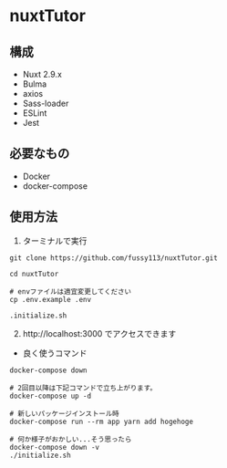 # nuxtTutor

## 構成

* Nuxt 2.9.x
* Bulma
* axios
* Sass-loader
* ESLint
* Jest



## 必要なもの

* Docker
* docker-compose

## 使用方法

1. ターミナルで実行

```
git clone https://github.com/fussy113/nuxtTutor.git

cd nuxtTutor

# envファイルは適宜変更してください
cp .env.example .env

.initialize.sh
```

2. http://localhost:3000 でアクセスできます

* 良く使うコマンド

```
docker-compose down

# 2回目以降は下記コマンドで立ち上がります。
docker-compose up -d

# 新しいパッケージインストール時
docker-compose run --rm app yarn add hogehoge

# 何か様子がおかしい...そう思ったら
docker-compose down -v
./initialize.sh
```
